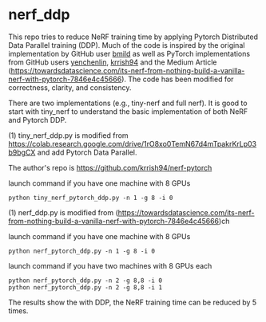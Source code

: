 # nerf_ddp


This repo tries to reduce NeRF training time by applying Pytorch Distributed Data Parallel training (DDP). Much of the code is inspired by the original implementation by GitHub user [bmild](https://github.com/bmild/nerf) as well as PyTorch implementations from GitHub users [yenchenlin](https://github.com/bmild/nerf), [krrish94](https://github.com/krrish94/nerf-pytorch/) and the Medium Article (https://towardsdatascience.com/its-nerf-from-nothing-build-a-vanilla-nerf-with-pytorch-7846e4c45666). The code has been modified for correctness, clarity, and consistency.


There are two implementations (e.g., tiny-nerf and full nerf). It is good to start with tiny_nerf to understand the basic implementation of both NeRF and Pytorch DDP.


(1) tiny_nerf_ddp.py is modified from https://colab.research.google.com/drive/1rO8xo0TemN67d4mTpakrKrLp03b9bgCX and add Pytorch Data Parallel.

The author's repo is https://github.com/krrish94/nerf-pytorch


launch command if you have one machine with 8 GPUs
```
python tiny_nerf_pytorch_ddp.py -n 1 -g 8 -i 0
```



(1) nerf_ddp.py is modified from (https://towardsdatascience.com/its-nerf-from-nothing-build-a-vanilla-nerf-with-pytorch-7846e4c45666)ch


launch command if you have one machine with 8 GPUs
```
python nerf_pytorch_ddp.py -n 1 -g 8 -i 0
```


launch command if you have two machines with 8 GPUs each
```
python nerf_pytorch_ddp.py -n 2 -g 8,8 -i 0
python nerf_pytorch_ddp.py -n 2 -g 8,8 -i 1
```

The results show the with DDP, the NeRF training time can be reduced by 5 times.

